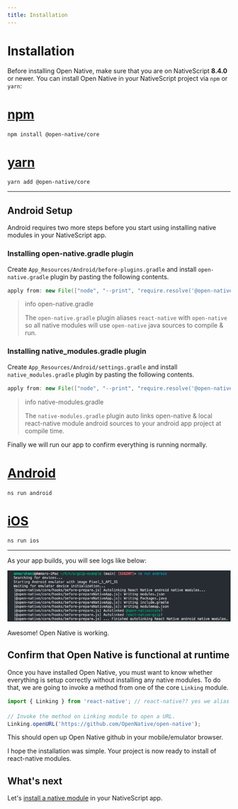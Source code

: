 ```yaml
---
title: Installation
---
```


# Installation

Before installing Open Native, make sure that you are on NativeScript **8.4.0** or newer. You can install Open Native in your NativeScript project via `npm` or `yarn`:

# [npm](#/tab/npm)

```
npm install @open-native/core
```

# [yarn](#/tab/yarn)

```
yarn add @open-native/core
```

---

## Android Setup

Android requires two more steps before you start using installing native modules in your NativeScript app.

### Installing open-native.gradle plugin

Create `App_Resources/Android/before-plugins.gradle` and install `open-native.gradle` plugin by pasting the following contents.

```groovy
apply from: new File(["node", "--print", "require.resolve('@open-native/core/package.json')"].execute(null, rootDir).text.trim(), "../scripts/open-native.gradle");
```

> info open-native.gradle
>
> The `open-native.gradle` plugin aliases `react-native` with `open-native` so all native modules will use `open-native` java sources to compile & run.

### Installing native_modules.gradle plugin

Create `App_Resources/Android/settings.gradle` and install `native_modules.gradle` plugin by pasting the following contents.

```groovy
apply from: new File(["node", "--print", "require.resolve('@open-native/core/package.json')"].execute(null, rootDir).text.trim(), "../scripts/native_modules.gradle");
```

> info native-modules.gradle
>
> The `native-modules.gradle` plugin auto links open-native & local react-native module android sources to your android app project at compile time.

Finally we will run our app to confirm everything is running normally.

# [Android](#/tab/android)

```
ns run android
```

# [iOS](#/tab/ios)

```
ns run ios
```

---

As your app builds, you will see logs like below:

![terminal-autolink-react-native-module](terminal-picture.png)

Awesome! Open Native is working.

## Confirm that Open Native is functional at runtime

Once you have installed Open Native, you must want to know whether everything is setup correctly without installing any native modules. To do that, we are going to invoke a method from one of the core `Linking` module.

```js
import { Linking } from 'react-native'; // react-native?? yes we alias react-native with open-native so don't worry, you have not installed react-native :P

// Invoke the method on Linking module to open a URL.
Linking.openURL('https://github.com/OpenNative/open-native');
```

This should open up Open Native github in your mobile/emulator browser.

I hope the installation was simple. Your project is now ready to install of react-native modules.

## What's next

Let's [install a native module](/install-module) in your NativeScript app.
